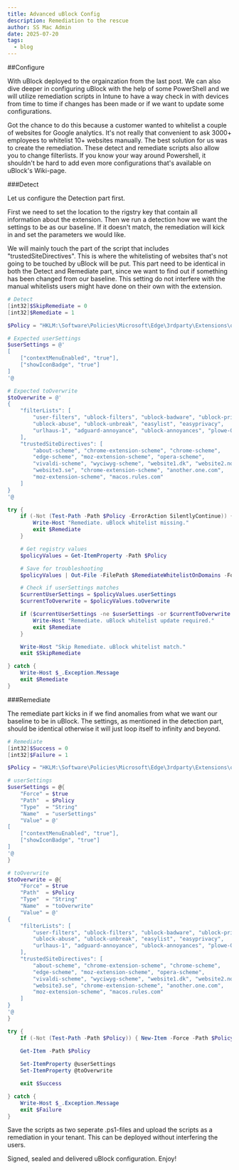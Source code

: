 ```yaml
---
title: Advanced uBlock Config
description: Remediation to the rescue
author: SS Mac Admin
date: 2025-07-20
tags:
  - blog
---
```


##Configure

With uBlock deployed to the orgainzation from the last post. We can also dive deeper in configuring uBlock with the help of some PowerShell and we will utilize remediation scripts in Intune to have a way check in with devices from time to time if changes has been made or if we want to update some configurations.

Got the chance to do this because a customer wanted to whitelist a couple of websites for Google analytics. It's not really that convenient to ask 3000+ employees to whitelist 10+ websites manually. The best solution for us was to create the remediation.
These detect and remediate scripts also allow you to change filterlists. If you know your way around Powershell, it shouldn't be hard to add even more configurations that's available on uBlock's Wiki-page.


###Detect

Let us configure the Detection part first.

First we need to set the location to the rigstry key that contain all information about the extension. Then we run a detection how we want the settings to be as our baseline. If it doesn't match, the remediation will kick in and set the parameters we would like. 

We will mainly touch the part of the script that includes "trustedSiteDirectives". This is where the whitelisting of websites that's not going to be touched by uBlock will be put. This part need to be identical in both the Detect and Remediate part, since we want to find out if something has been changed from our baseline. This setting do not interfere with the manual whitelists users might have done on their own with the extension.

```powershell
# Detect
[int32]$SkipRemediate = 0
[int32]$Remediate = 1

$Policy = "HKLM:\Software\Policies\Microsoft\Edge\3rdparty\Extensions\odfafepnkmbhccpbejgmiehpchacaeak\policy"

# Expected userSettings
$userSettings = @'
[
    ["contextMenuEnabled", "true"],
    ["showIconBadge", "true"]
]
'@

# Expected toOverwrite
$toOverwrite = @'
{
    "filterLists": [
        "user-filters", "ublock-filters", "ublock-badware", "ublock-privacy",
        "ublock-abuse", "ublock-unbreak", "easylist", "easyprivacy",
        "urlhaus-1", "adguard-annoyance", "ublock-annoyances", "plowe-0"
    ],
    "trustedSiteDirectives": [
        "about-scheme", "chrome-extension-scheme", "chrome-scheme",
        "edge-scheme", "moz-extension-scheme", "opera-scheme",
        "vivaldi-scheme", "wyciwyg-scheme", "website1.dk", "website2.no",
        "website3.se", "chrome-extension-scheme", "another.one.com",
        "moz-extension-scheme", "macos.rules.com"
    ]
}
'@

try {
    if (-Not (Test-Path -Path $Policy -ErrorAction SilentlyContinue)) {
        Write-Host "Remediate. uBlock whitelist missing."
        exit $Remediate
    }

    # Get registry values
    $policyValues = Get-ItemProperty -Path $Policy

    # Save for troubleshooting
    $policyValues | Out-File -FilePath $RemediateWhitelistOnDomains -Force

    # Check if userSettings matches
    $currentUserSettings = $policyValues.userSettings
    $currentToOverwrite = $policyValues.toOverwrite

    if ($currentUserSettings -ne $userSettings -or $currentToOverwrite -ne $toOverwrite) {
        Write-Host "Remediate. uBlock whitelist update required."
        exit $Remediate
    }

    Write-Host "Skip Remediate. uBlock whitelist match."
    exit $SkipRemediate

} catch {
    Write-Host $_.Exception.Message
    exit $Remediate
}
```

###Remediate

The remediate part kicks in if we find anomalies from what we want our baseline to be in uBlock. The settings, as mentioned in the detection part, should be identical otherwise it will just loop itself to infinity and beyond.


```powershell
# Remediate
[int32]$Success = 0
[int32]$Failure = 1

$Policy = "HKLM:\Software\Policies\Microsoft\Edge\3rdparty\Extensions\odfafepnkmbhccpbejgmiehpchacaeak\policy"

# userSettings
$userSettings = @{
    "Force" = $true
    "Path"  = $Policy
    "Type"  = "String"
    "Name"  = "userSettings"
    "Value" = @'
[
    ["contextMenuEnabled", "true"],
    ["showIconBadge", "true"]
]
'@
}

# toOverwrite
$toOverwrite = @{
    "Force" = $true
    "Path"  = $Policy
    "Type"  = "String"
    "Name"  = "toOverwrite"
    "Value" = @'
{
    "filterLists": [
        "user-filters", "ublock-filters", "ublock-badware", "ublock-privacy",
        "ublock-abuse", "ublock-unbreak", "easylist", "easyprivacy",
        "urlhaus-1", "adguard-annoyance", "ublock-annoyances", "plowe-0"
    ],
    "trustedSiteDirectives": [
        "about-scheme", "chrome-extension-scheme", "chrome-scheme",
        "edge-scheme", "moz-extension-scheme", "opera-scheme",
        "vivaldi-scheme", "wyciwyg-scheme", "website1.dk", "website2.no",
        "website3.se", "chrome-extension-scheme", "another.one.com",
        "moz-extension-scheme", "macos.rules.com"
    ]
}
'@
}

try {
    If (-Not (Test-Path -Path $Policy)) { New-Item -Force -Path $Policy }

    Get-Item -Path $Policy
    
    Set-ItemProperty @userSettings
    Set-ItemProperty @toOverwrite

    exit $Success

} catch {
    Write-Host $_.Exception.Message
    exit $Failure
}
```


Save the scripts as two seperate .ps1-files and upload the scripts as a remediation in your tenant. This can be deployed without interfering the users.

Signed, sealed and delivered uBlock configuration. Enjoy!
